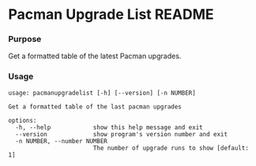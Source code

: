 # Pacman Upgrade List README

### Purpose

Get a formatted table of the latest Pacman upgrades.

### Usage

```
usage: pacmanupgradelist [-h] [--version] [-n NUMBER]

Get a formatted table of the last pacman upgrades

options:
  -h, --help            show this help message and exit
  --version             show program's version number and exit
  -n NUMBER, --number NUMBER
                        The number of upgrade runs to show [default: 1]
```
